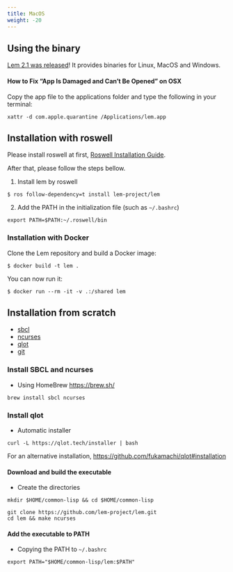```yaml
---
title: MacOS
weight: -20
---
```

## Using the binary
    
[Lem 2.1 was released](https://github.com/lem-project/lem/releases/tag/v2.1.0)! It provides binaries for Linux, MacOS and Windows.
    
#### How to Fix “App Is Damaged and Can’t Be Opened” on OSX 
Copy the app file to the applications folder and type the following in your terminal:
```
xattr -d com.apple.quarantine /Applications/lem.app
```
	
## Installation with roswell

Please install roswell at first, [Roswell Installation Guide](https://github.com/roswell/roswell/wiki/Installation).

After that, please follow the steps bellow.

1. Install lem by roswell

```
$ ros follow-dependency=t install lem-project/lem
```

2. Add the PATH in the initialization file (such as `~/.bashrc`)
```
export PATH=$PATH:~/.roswell/bin
```

### Installation with Docker

Clone the Lem repository and build a Docker image:

    $ docker build -t lem .

You can now run it:

    $ docker run --rm -it -v .:/shared lem

## Installation from scratch
- [sbcl](https://www.sbcl.org/)
- [ncurses](https://invisible-island.net/ncurses/announce.html#h2-overview)
- [qlot](https://github.com/fukamachi/qlot)
- [git](https://git-scm.com/)
    

### Install SBCL and ncurses
- Using HomeBrew https://brew.sh/
    
```
brew install sbcl ncurses
```

### Install qlot
- Automatic installer
```
curl -L https://qlot.tech/installer | bash
```
For an alternative installation, https://github.com/fukamachi/qlot#installation


#### Download and build the executable
    
- Create the directories

```
mkdir $HOME/common-lisp && cd $HOME/common-lisp
```
```
git clone https://github.com/lem-project/lem.git
cd lem && make ncurses
```

#### Add the executable to PATH
- Copying the PATH to `~/.bashrc`
```
export PATH="$HOME/common-lisp/lem:$PATH"
```
